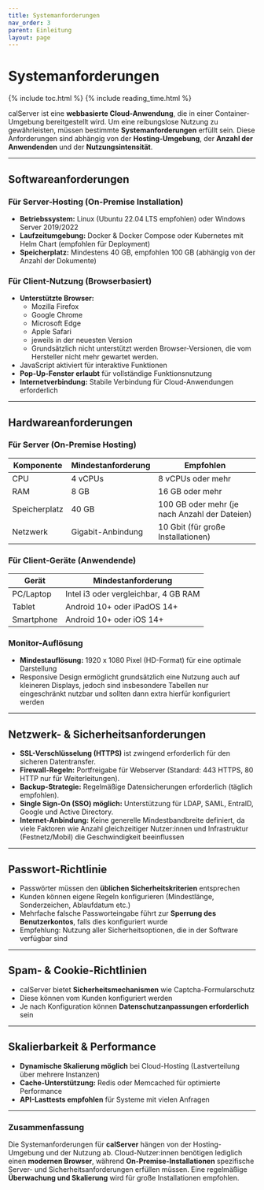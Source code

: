 ```yaml
---
title: Systemanforderungen
nav_order: 3
parent: Einleitung
layout: page
---
```


# Systemanforderungen
{% include toc.html %}
{% include reading_time.html %}

calServer ist eine **webbasierte Cloud-Anwendung**, die in einer Container-Umgebung bereitgestellt wird. Um eine reibungslose Nutzung zu gewährleisten, müssen bestimmte **Systemanforderungen** erfüllt sein. Diese Anforderungen sind abhängig von der **Hosting-Umgebung**, der **Anzahl der Anwendenden** und der **Nutzungsintensität**.

---

## Softwareanforderungen

### Für Server-Hosting (On-Premise Installation)

- **Betriebssystem:** Linux (Ubuntu 22.04 LTS empfohlen) oder Windows Server 2019/2022
- **Laufzeitumgebung:** Docker & Docker Compose oder Kubernetes mit Helm Chart (empfohlen für Deployment)
- **Speicherplatz:** Mindestens 40 GB, empfohlen 100 GB (abhängig von der Anzahl der Dokumente)

### Für Client-Nutzung (Browserbasiert)

 - **Unterstützte Browser:**
    - Mozilla Firefox
    - Google Chrome
    - Microsoft Edge
    - Apple Safari
    - jeweils in der neuesten Version
    - Grundsätzlich nicht unterstützt werden Browser-Versionen, die vom Hersteller nicht mehr gewartet werden.
- JavaScript aktiviert für interaktive Funktionen
- **Pop-Up-Fenster erlaubt** für vollständige Funktionsnutzung
- **Internetverbindung:** Stabile Verbindung für Cloud-Anwendungen erforderlich

---

## Hardwareanforderungen

### Für Server (On-Premise Hosting)

| Komponente | Mindestanforderung | Empfohlen |
| --- | --- | --- |
| CPU | 4 vCPUs | 8 vCPUs oder mehr |
| RAM | 8 GB | 16 GB oder mehr |
| Speicherplatz | 40 GB | 100 GB oder mehr (je nach Anzahl der Dateien) |
| Netzwerk | Gigabit-Anbindung | 10 Gbit (für große Installationen) |

### Für Client-Geräte (Anwendende)

| Gerät | Mindestanforderung |
| --- | --- |
| PC/Laptop | Intel i3 oder vergleichbar, 4 GB RAM |
| Tablet | Android 10+ oder iPadOS 14+ |
| Smartphone | Android 10+ oder iOS 14+ |

### Monitor-Auflösung

- **Mindestauflösung:** 1920 x 1080 Pixel (HD-Format) für eine optimale Darstellung
- Responsive Design ermöglicht grundsätzlich eine Nutzung auch auf kleineren Displays, jedoch sind insbesondere Tabellen nur eingeschränkt nutzbar und sollten dann extra hierfür konfiguriert werden

---

## Netzwerk- & Sicherheitsanforderungen

- **SSL-Verschlüsselung (HTTPS)** ist zwingend erforderlich für den sicheren Datentransfer.
- **Firewall-Regeln:** Portfreigabe für Webserver (Standard: 443 HTTPS, 80 HTTP nur für Weiterleitungen).
- **Backup-Strategie:** Regelmäßige Datensicherungen erforderlich (täglich empfohlen).
- **Single Sign-On (SSO) möglich:** Unterstützung für LDAP, SAML, EntraID, Google und Active Directory.
- **Internet-Anbindung:** Keine generelle Mindestbandbreite definiert, da viele Faktoren wie Anzahl gleichzeitiger Nutzer:innen und Infrastruktur (Festnetz/Mobil) die Geschwindigkeit beeinflussen

---

## Passwort-Richtlinie

- Passwörter müssen den **üblichen Sicherheitskriterien** entsprechen
- Kunden können eigene Regeln konfigurieren (Mindestlänge, Sonderzeichen, Ablaufdatum etc.)
- Mehrfache falsche Passworteingabe führt zur **Sperrung des Benutzerkontos**, falls dies konfiguriert wurde
- Empfehlung: Nutzung aller Sicherheitsoptionen, die in der Software verfügbar sind

---

## Spam- & Cookie-Richtlinien

- calServer bietet **Sicherheitsmechanismen** wie Captcha-Formularschutz
- Diese können vom Kunden konfiguriert werden
- Je nach Konfiguration können **Datenschutzanpassungen erforderlich** sein

---

## Skalierbarkeit & Performance

- **Dynamische Skalierung möglich** bei Cloud-Hosting (Lastverteilung über mehrere Instanzen)
- **Cache-Unterstützung:** Redis oder Memcached für optimierte Performance
- **API-Lasttests empfohlen** für Systeme mit vielen Anfragen

---

### Zusammenfassung

Die Systemanforderungen für **calServer** hängen von der Hosting-Umgebung und der Nutzung ab. Cloud-Nutzer:innen benötigen lediglich einen **modernen Browser**, während **On-Premise-Installationen** spezifische Server- und Sicherheitsanforderungen erfüllen müssen. Eine regelmäßige **Überwachung und Skalierung** wird für große Installationen empfohlen.
